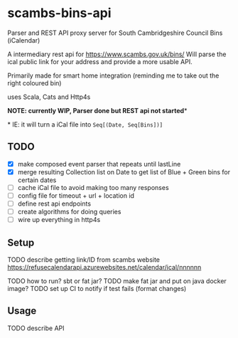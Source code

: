 # scambs-bins-api
Parser and REST API proxy server for South Cambridgeshire Council Bins (iCalendar)

A intermediary rest api for https://www.scambs.gov.uk/bins/
Will parse the ical public link for your address and provide a more usable API.

Primarily made for smart home integration (reminding me to take out the right coloured bin)

uses Scala, Cats and Http4s

**NOTE: currently WIP, Parser done but REST api not started***

\* IE: it will turn a iCal file into `Seq[(Date, Seq[Bins])]`

## TODO
- [x] make composed event parser that repeats until lastLine
- [x] merge resulting Collection list on Date to get list of Blue + Green bins for certain dates
- [ ] cache iCal file to avoid making too many responses
- [ ] config file for timeout + url + location id
- [ ] define rest api endpoints
- [ ] create algorithms for doing queries
- [ ] wire up everything in http4s

## Setup
TODO describe getting link/ID from scambs website
   https://refusecalendarapi.azurewebsites.net/calendar/ical/nnnnnn

TODO how to run? sbt or fat jar?
TODO make fat jar and put on java docker image?
TODO set up CI to notify if test fails (format changes)

## Usage
TODO describe API
